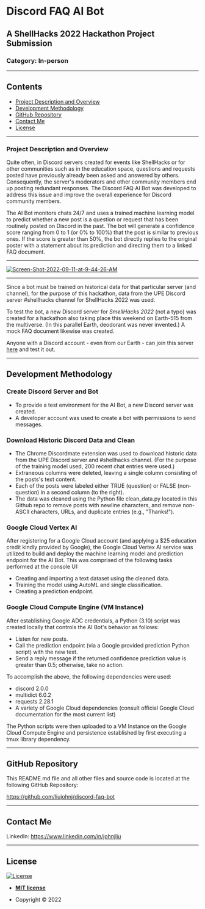 # Discord FAQ AI Bot
## A ShellHacks 2022 Hackathon Project Submission
### Category:  In-person
---
## Contents

- [Project Description and Overview](#project-description-and-overview)
- [Development Methodology](#development-methodology)
- [GitHub Repository](#github-repository)
- [Contact Me](#contact-me)
- [License](#license)

---

### Project Description and Overview

Quite often, in Discord servers created for events like ShellHacks or for other communities such as in the education space, questions and requests posted have previously already been asked and answered by others.  Consequently, the server's moderators and other community members end up posting redundant responses.  The Discord FAQ AI Bot was developed to address this issue and improve the overall experience for Discord community members.

The AI Bot monitors chats 24/7 and uses a trained machine learning model to predict whether a new post is a question or request that has been routinely posted on Discord in the past.  The bot will generate a confidence score ranging from 0 to 1 (or 0% to 100%) that the post is similar to previous ones.  If the score is greater than 50%, the bot directly replies to the original poster with a statement about its prediction and directing them to a linked FAQ document.

---

<a href="https://ibb.co/gdXhXgQ"><img src="https://i.ibb.co/f9KLK0Z/Screen-Shot-2022-09-11-at-9-44-26-AM.png" alt="Screen-Shot-2022-09-11-at-9-44-26-AM" border="0"></a>

---

Since a bot must be trained on historical data for that particular server (and channel), for the purpose of this hackathon, data from the UPE Discord server #shellhacks channel for ShellHacks 2022 was used.

To test the bot, a new Discord server for _SmellHacks 2022_ (not a typo) was created for a hackathon also taking place this weekend on Earth-515 from the multiverse.  (In this parallel Earth, deodorant was never invented.)  A mock FAQ document likewise was created.

Anyone with a Discord account - even from our Earth - can join this server [here](https://discord.gg/SJAFrWYz) and test it out.

---

## Development Methodology

### Create Discord Server and Bot

- To provide a test environment for the AI Bot, a new Discord server was created.
- A developer account was used to create a bot with permissions to send messages.

### Download Historic Discord Data and Clean

- The Chrome Discordmate extension was used to download historic data from the UPE Discord server and #shellhacks channel.  (For the purpose of the training model used, 200 recent chat entries were used.)
- Extraneous columns were deleted, leaving a single column consisting of the posts's text content.
- Each of the posts were labeled either TRUE (question) or FALSE (non-question) in a second column (to the right).
- The data was cleaned using the Python file clean_data.py located in this Github repo to remove posts with newline characters, and remove non-ASCII characters, URLs, and duplicate entries (e.g., "Thanks!").

### Google Cloud Vertex AI

After registering for a Google Cloud account (and applying a $25 education credit kindly provided by Google), the Google Cloud Vertex AI service was utilized to build and deploy the machine learning model and prediction endpoint for the AI Bot.  This was comprised of the following tasks performed at the console UI:

- Creating and importing a text dataset using the cleaned data.
- Training the model using AutoML and single classification.
- Creating a prediction endpoint.

### Google Cloud Compute Engine (VM Instance)

After establishing Google ADC credentials, a Python (3.10) script was created locally that controls the AI Bot's behavior as follows:

- Listen for new posts.
- Call the prediction endpoint (via a Google provided prediction Python script) with the new text.
- Send a reply message if the returned confidence prediction value is greater than 0.5; otherwise, take no action.

To accomplish the above, the following dependencies were used:

- discord 2.0.0
- multidict 6.0.2
- requests 2.28.1
- A variety of Google Cloud dependencies (consult official Google Cloud documentation for the most current list)

The Python scripts were then uploaded to a VM Instance on the Google Cloud Compute Engine and persistence established by first executing a tmux library dependency.

---

## GitHub Repository

This README.md file and all other files and source code is located at the following GitHub Repository:

https://github.com/liujohnj/discord-faq-bot

---

## Contact Me

LinkedIn:  https://www.linkedin.com/in/johnjliu

---

## License

[![License](http://img.shields.io/:license-mit-blue.svg?style=flat-square)](http://badges.mit-license.org)

- **[MIT license](http://opensource.org/licenses/mit-license.php)**

- Copyright © 2022
